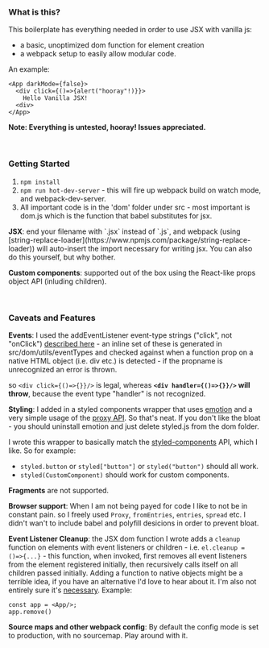 <h3>What is this?</h3>

This boilerplate has everything needed in order to use JSX with vanilla js:
- a basic, unoptimized dom function for element creation 
- a webpack setup to easily allow modular code.

An example: 
```
<App darkMode={false}>
  <div click={()=>{alert("hooray"!)}}>
    Hello Vanilla JSX!
  <div>
</App>
```

**Note: Everything is untested, hooray! Issues appreciated.**


<br/>
<h3>Getting Started</h3>

1. `npm install`
2. `npm run hot-dev-server` - this will fire up webpack build on watch mode, and webpack-dev-server.
3. All important code is in the 'dom' folder under src - most important is dom.js which is the function that babel substitutes for jsx.

<p>
<strong>JSX</strong>: end your filename with `.jsx` instead of `.js`, and webpack (using [string-replace-loader](https://www.npmjs.com/package/string-replace-loader)) will auto-insert the import necessary for writing jsx. You can also do this yourself, but why bother.
</p>

<p>
<strong>Custom components</strong>: supported out of the box using the React-like props object API (inluding children).
</p>

<br/>
   
<h3>Caveats and Features</h3>

**Events**: I used the addEventListener event-type strings ("click", not "onClick") [described here](https://developer.mozilla.org/en-US/docs/Web/Events) - an inline set of these is generated in src/dom/utils/eventTypes and checked against when a function prop on a native HTML object (i.e. div etc.) is detected - if the propname is unrecognized an error is thrown. 

so `<div click={()=>{}}/>` is legal, whereas **`<div handler={()=>{}}/>` will throw**, because the event type "handler" is not recognized.
  
**Styling**: I added in a styled components wrapper that uses [emotion](https://www.npmjs.com/package/emotion) and a very simple usage of the [proxy API](https://developer.mozilla.org/en-US/docs/Web/JavaScript/Reference/Global_Objects/Proxy). So that's neat.
If you don't like the bloat - you should uninstall emotion and just delete styled.js from the dom folder.

I wrote this wrapper to basically match the [styled-components](https://github.com/styled-components/styled-components) API, which I like. So for example:
   - `styled.button` or `styled["button"]` or `styled("button")` should all work.
   - `styled(CustomComponent)` should work for custom components.

**Fragments** are not supported.

**Browser support**: When I am not being payed for code I like to not be in constant pain. so I freely used `Proxy`, `fromEntries`, `entries`, `spread` etc. I didn't wan't to include babel and polyfill desicions in order to prevent bloat.

**Event Listener Cleanup**: the JSX dom function I wrote adds a `cleanup` function on elements with event listeners or children - i.e.  `el.cleanup = ()=>{...}` - this function, when invoked, first removes all event listeners from the element registered initially, then recursively calls itself on all children passed initially. Adding a function to native objects might be a terrible idea, if you have an alternative I'd love to hear about it. I'm also not entirely sure it's [necessary](https://stackoverflow.com/questions/36759256/do-i-need-to-remove-event-listeners-in-2016). Example:
```
const app = <App/>;
app.remove()
```

**Source maps and other webpack config**: By default the config mode is set to production, with no sourcemap. Play around with it.



